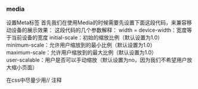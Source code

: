 ### media 
设置Meta标签
首先我们在使用Media的时候需要先设置下面这段代码，来兼容移动设备的展示效果：
这段代码的几个参数解释：
width = device-width：宽度等于当前设备的宽度
initial-scale：初始的缩放比例（默认设置为1.0）  
minimum-scale：允许用户缩放到的最小比例（默认设置为1.0）    
maximum-scale：允许用户缩放到的最大比例（默认设置为1.0）   
user-scalable：用户是否可以手动缩放（默认设置为no，因为我们不希望用户放大缩小页面） 


在css中尽量少用// 注释
